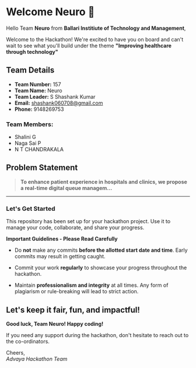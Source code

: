 # Welcome Neuro 👋

Hello Team **Neuro** from **Ballari Institiute of Technology and Management**,

Welcome to the Hackathon! We're excited to have you on board and can't wait to see what you'll build under the theme **"Improving healthcare through technology"** 

## Team Details

- **Team Number:** 157  
- **Team Name:** Neuro
- **Team Leader:** S Shashank Kumar  
- **Email:** shashank060708@gmail.com  
- **Phone:** 9148269753  

### Team Members:
- Shalini G 
- Naga Sai P 
- N T CHANDRAKALA 

## Problem Statement

> **To enhance patient experience in hospitals and clinics, we propose a real-time digital queue managem...**

---

### Let's Get Started 

This repository has been set up for your hackathon project. Use it to manage your code, collaborate, and share your progress.

**Important Guidelines - Please Read Carefully**

- Do **not** make any commits **before the allotted start date and time**. Early commits may result in getting caught.
- Commit your work **regularly** to showcase your progress throughout the hackathon.

- Maintain **professionalism and integrity** at all times. Any form of plagiarism or rule-breaking will lead to strict action.

Let's keep it fair, fun, and impactful! 
---

**Good luck, Team Neuro! Happy coding!**

If you need any support during the hackathon, don't hesitate to reach out to the co-ordinators.

Cheers,  
_Advaya Hackathon Team_